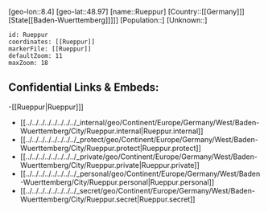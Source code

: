 ﻿---
location: [48.97,8.4]
mapzoom: [7,12] 
mapmarker: city 
type: City
tags:
- geo/City


SpocWebEntityId: 33845
isDeleted: false
confidential: public

---
[geo-lon::8.4]
[geo-lat::48.97]
[name::Rueppur]
[Country::[[Germany]]]
[State[[Baden-Wuerttemberg]]]]]
[Population::]
[Unknown::]


```leaflet
id: Rueppur
coordinates: [[Rueppur]]
markerFile: [[Rueppur]]
defaultZoom: 11 
maxZoom: 18
```


## Confidential Links & Embeds: 
-[[Rueppur|Rueppur]]] 
- [[../../../../../../../../_internal/geo/Continent/Europe/Germany/West/Baden-Wuerttemberg/City/Rueppur.internal|Rueppur.internal]] 
- [[../../../../../../../../_protect/geo/Continent/Europe/Germany/West/Baden-Wuerttemberg/City/Rueppur.protect|Rueppur.protect]] 
- [[../../../../../../../../_private/geo/Continent/Europe/Germany/West/Baden-Wuerttemberg/City/Rueppur.private|Rueppur.private]] 
- [[../../../../../../../../_personal/geo/Continent/Europe/Germany/West/Baden-Wuerttemberg/City/Rueppur.personal|Rueppur.personal]] 
- [[../../../../../../../../_secret/geo/Continent/Europe/Germany/West/Baden-Wuerttemberg/City/Rueppur.secret|Rueppur.secret]] 
